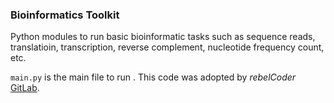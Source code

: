 ### Bioinformatics Toolkit

Python modules to run basic bioinformatic tasks such as sequence reads,
translatioin, transcription, reverse complement, nucleotide frequency count,
etc.

`main.py` is the main file to run . This code was adopted by
*rebelCoder* [GitLab](https://gitlab.com/RebelCoder/dna-toolset).
